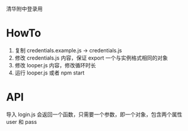 清华附中登录用

# HowTo

1. 复制 credentials.example.js -> credentials.js
2. 修改 credentials.js 内容，保证 export 一个与实例格式相同的对象
3. 修改 looper.js 内容，修改循环时长
4. 运行 looper.js 或者 npm start

# API
导入 login.js 会返回一个函数，只需要一个参数，即一个对象，包含两个属性 user 和 pass
